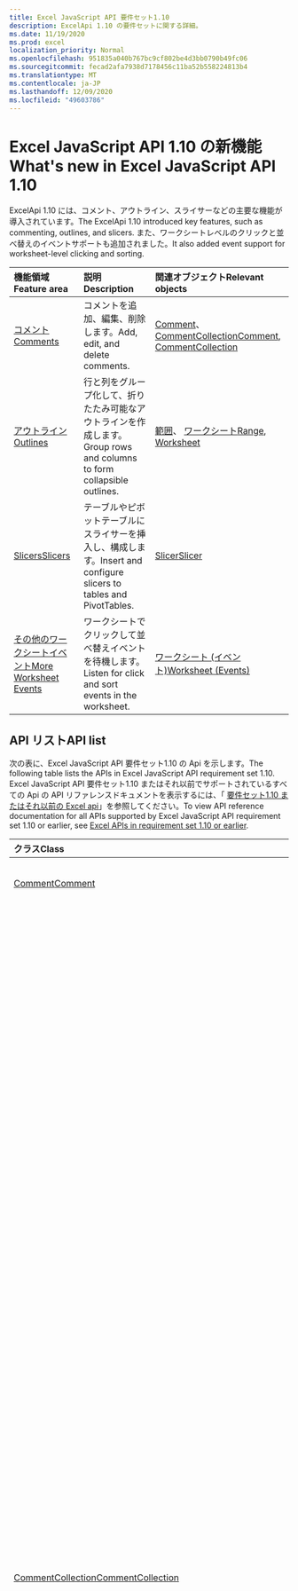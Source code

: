 ```yaml
---
title: Excel JavaScript API 要件セット1.10
description: ExcelApi 1.10 の要件セットに関する詳細。
ms.date: 11/19/2020
ms.prod: excel
localization_priority: Normal
ms.openlocfilehash: 951835a040b767bc9cf802be4d3bb0790b49fc06
ms.sourcegitcommit: fecad2afa7938d7178456c11ba52b558224813b4
ms.translationtype: MT
ms.contentlocale: ja-JP
ms.lasthandoff: 12/09/2020
ms.locfileid: "49603786"
---
```

# <a name="whats-new-in-excel-javascript-api-110"></a><span data-ttu-id="158a6-103">Excel JavaScript API 1.10 の新機能</span><span class="sxs-lookup"><span data-stu-id="158a6-103">What's new in Excel JavaScript API 1.10</span></span>

<span data-ttu-id="158a6-104">ExcelApi 1.10 には、コメント、アウトライン、スライサーなどの主要な機能が導入されています。</span><span class="sxs-lookup"><span data-stu-id="158a6-104">The ExcelApi 1.10 introduced key features, such as commenting, outlines, and slicers.</span></span> <span data-ttu-id="158a6-105">また、ワークシートレベルのクリックと並べ替えのイベントサポートも追加されました。</span><span class="sxs-lookup"><span data-stu-id="158a6-105">It also added event support for worksheet-level clicking and sorting.</span></span>

| <span data-ttu-id="158a6-106">機能領域</span><span class="sxs-lookup"><span data-stu-id="158a6-106">Feature area</span></span> | <span data-ttu-id="158a6-107">説明</span><span class="sxs-lookup"><span data-stu-id="158a6-107">Description</span></span> | <span data-ttu-id="158a6-108">関連オブジェクト</span><span class="sxs-lookup"><span data-stu-id="158a6-108">Relevant objects</span></span> |
|:--- |:--- |:--- |
| [<span data-ttu-id="158a6-109">コメント</span><span class="sxs-lookup"><span data-stu-id="158a6-109">Comments</span></span>](../../excel/excel-add-ins-comments.md) | <span data-ttu-id="158a6-110">コメントを追加、編集、削除します。</span><span class="sxs-lookup"><span data-stu-id="158a6-110">Add, edit, and delete comments.</span></span> | <span data-ttu-id="158a6-111">[Comment](/javascript/api/excel/excel.comment)、[CommentCollection](/javascript/api/excel/excel.commentcollection)</span><span class="sxs-lookup"><span data-stu-id="158a6-111">[Comment](/javascript/api/excel/excel.comment), [CommentCollection](/javascript/api/excel/excel.commentcollection)</span></span> |
| [<span data-ttu-id="158a6-112">アウトライン</span><span class="sxs-lookup"><span data-stu-id="158a6-112">Outlines</span></span>](../../excel/excel-add-ins-ranges-advanced.md#group-data-for-an-outline) | <span data-ttu-id="158a6-113">行と列をグループ化して、折りたたみ可能なアウトラインを作成します。</span><span class="sxs-lookup"><span data-stu-id="158a6-113">Group rows and columns to form collapsible outlines.</span></span> | <span data-ttu-id="158a6-114">[範囲](/javascript/api/excel/excel.range)、 [ワークシート](/javascript/api/excel/excel.worksheet)</span><span class="sxs-lookup"><span data-stu-id="158a6-114">[Range](/javascript/api/excel/excel.range), [Worksheet](/javascript/api/excel/excel.worksheet)</span></span> |
| [<span data-ttu-id="158a6-115">Slicers</span><span class="sxs-lookup"><span data-stu-id="158a6-115">Slicers</span></span>](../../excel/excel-add-ins-pivottables.md#filter-with-slicers) | <span data-ttu-id="158a6-116">テーブルやピボットテーブルにスライサーを挿入し、構成します。</span><span class="sxs-lookup"><span data-stu-id="158a6-116">Insert and configure slicers to tables and PivotTables.</span></span> | [<span data-ttu-id="158a6-117">Slicer</span><span class="sxs-lookup"><span data-stu-id="158a6-117">Slicer</span></span>](/javascript/api/excel/excel.slicer) |
| [<span data-ttu-id="158a6-118">その他のワークシートイベント</span><span class="sxs-lookup"><span data-stu-id="158a6-118">More Worksheet Events</span></span>](../../excel/excel-add-ins-events.md) | <span data-ttu-id="158a6-119">ワークシートでクリックして並べ替えイベントを待機します。</span><span class="sxs-lookup"><span data-stu-id="158a6-119">Listen for click and sort events in the worksheet.</span></span> | [<span data-ttu-id="158a6-120">ワークシート (イベント)</span><span class="sxs-lookup"><span data-stu-id="158a6-120">Worksheet (Events)</span></span>](/javascript/api/excel/excel.worksheet#events) |

## <a name="api-list"></a><span data-ttu-id="158a6-121">API リスト</span><span class="sxs-lookup"><span data-stu-id="158a6-121">API list</span></span>

<span data-ttu-id="158a6-122">次の表に、Excel JavaScript API 要件セット1.10 の Api を示します。</span><span class="sxs-lookup"><span data-stu-id="158a6-122">The following table lists the APIs in Excel JavaScript API requirement set 1.10.</span></span> <span data-ttu-id="158a6-123">Excel JavaScript API 要件セット1.10 またはそれ以前でサポートされているすべての Api の API リファレンスドキュメントを表示するには、「 [要件セット1.10 またはそれ以前の Excel api](/javascript/api/excel?view=excel-js-1.10&preserve-view=true)」を参照してください。</span><span class="sxs-lookup"><span data-stu-id="158a6-123">To view API reference documentation for all APIs supported by Excel JavaScript API requirement set 1.10 or earlier, see [Excel APIs in requirement set 1.10 or earlier](/javascript/api/excel?view=excel-js-1.10&preserve-view=true).</span></span>

| <span data-ttu-id="158a6-124">クラス</span><span class="sxs-lookup"><span data-stu-id="158a6-124">Class</span></span> | <span data-ttu-id="158a6-125">フィールド</span><span class="sxs-lookup"><span data-stu-id="158a6-125">Fields</span></span> | <span data-ttu-id="158a6-126">説明</span><span class="sxs-lookup"><span data-stu-id="158a6-126">Description</span></span> |
|:---|:---|:---|
|[<span data-ttu-id="158a6-127">Comment</span><span class="sxs-lookup"><span data-stu-id="158a6-127">Comment</span></span>](/javascript/api/excel/excel.comment)|[<span data-ttu-id="158a6-128">content</span><span class="sxs-lookup"><span data-stu-id="158a6-128">content</span></span>](/javascript/api/excel/excel.comment#content)|<span data-ttu-id="158a6-129">コメントの内容を示します。</span><span class="sxs-lookup"><span data-stu-id="158a6-129">The comment's content.</span></span>|
||[<span data-ttu-id="158a6-130">delete()</span><span class="sxs-lookup"><span data-stu-id="158a6-130">delete()</span></span>](/javascript/api/excel/excel.comment#delete--)|<span data-ttu-id="158a6-131">コメントと、接続されているすべての返信を削除します。</span><span class="sxs-lookup"><span data-stu-id="158a6-131">Deletes the comment and all the connected replies.</span></span>|
||[<span data-ttu-id="158a6-132">getLocation()</span><span class="sxs-lookup"><span data-stu-id="158a6-132">getLocation()</span></span>](/javascript/api/excel/excel.comment#getlocation--)|<span data-ttu-id="158a6-133">このコメントが配置されているセルを取得します。</span><span class="sxs-lookup"><span data-stu-id="158a6-133">Gets the cell where this comment is located.</span></span>|
||[<span data-ttu-id="158a6-134">authorEmail</span><span class="sxs-lookup"><span data-stu-id="158a6-134">authorEmail</span></span>](/javascript/api/excel/excel.comment#authoremail)|<span data-ttu-id="158a6-135">コメント作成者のメール アドレスを取得します。</span><span class="sxs-lookup"><span data-stu-id="158a6-135">Gets the email of the comment's author.</span></span>|
||[<span data-ttu-id="158a6-136">authorName</span><span class="sxs-lookup"><span data-stu-id="158a6-136">authorName</span></span>](/javascript/api/excel/excel.comment#authorname)|<span data-ttu-id="158a6-137">コメント作成者の名前を取得します。</span><span class="sxs-lookup"><span data-stu-id="158a6-137">Gets the name of the comment's author.</span></span>|
||[<span data-ttu-id="158a6-138">creationDate</span><span class="sxs-lookup"><span data-stu-id="158a6-138">creationDate</span></span>](/javascript/api/excel/excel.comment#creationdate)|<span data-ttu-id="158a6-139">コメントの作成日時を取得します。</span><span class="sxs-lookup"><span data-stu-id="158a6-139">Gets the creation time of the comment.</span></span>|
||[<span data-ttu-id="158a6-140">id</span><span class="sxs-lookup"><span data-stu-id="158a6-140">id</span></span>](/javascript/api/excel/excel.comment#id)|<span data-ttu-id="158a6-141">コメント識別子を指定します。</span><span class="sxs-lookup"><span data-stu-id="158a6-141">Specifies the comment identifier.</span></span>|
||[<span data-ttu-id="158a6-142">replies</span><span class="sxs-lookup"><span data-stu-id="158a6-142">replies</span></span>](/javascript/api/excel/excel.comment#replies)|<span data-ttu-id="158a6-143">コメントに関連付けられている返信オブジェクトのコレクションを表します。</span><span class="sxs-lookup"><span data-stu-id="158a6-143">Represents a collection of reply objects associated with the comment.</span></span>|
|[<span data-ttu-id="158a6-144">CommentCollection</span><span class="sxs-lookup"><span data-stu-id="158a6-144">CommentCollection</span></span>](/javascript/api/excel/excel.commentcollection)|[<span data-ttu-id="158a6-145">add (cellAddress: Range \| string, content: string, contenttype?: Excel)</span><span class="sxs-lookup"><span data-stu-id="158a6-145">add(cellAddress: Range \| string, content: string, contentType?: Excel.ContentType)</span></span>](/javascript/api/excel/excel.commentcollection#add-celladdress--content--contenttype-)|<span data-ttu-id="158a6-146">指定したセルで、指定した内容の新しいコメントを作成します。</span><span class="sxs-lookup"><span data-stu-id="158a6-146">Creates a new comment with the given content on the given cell.</span></span>|
||[<span data-ttu-id="158a6-147">getCount()</span><span class="sxs-lookup"><span data-stu-id="158a6-147">getCount()</span></span>](/javascript/api/excel/excel.commentcollection#getcount--)|<span data-ttu-id="158a6-148">コレクションに含まれるコメントの数を取得します。</span><span class="sxs-lookup"><span data-stu-id="158a6-148">Gets the number of comments in the collection.</span></span>|
||[<span data-ttu-id="158a6-149">getItem(commentId: string)</span><span class="sxs-lookup"><span data-stu-id="158a6-149">getItem(commentId: string)</span></span>](/javascript/api/excel/excel.commentcollection#getitem-commentid-)|<span data-ttu-id="158a6-150">ID に基づいてコレクションからコメントを取得します。</span><span class="sxs-lookup"><span data-stu-id="158a6-150">Gets a comment from the collection based on its ID.</span></span>|
||[<span data-ttu-id="158a6-151">getItemAt(index: number)</span><span class="sxs-lookup"><span data-stu-id="158a6-151">getItemAt(index: number)</span></span>](/javascript/api/excel/excel.commentcollection#getitemat-index-)|<span data-ttu-id="158a6-152">位置に基づいてコレクションからコメントを取得します。</span><span class="sxs-lookup"><span data-stu-id="158a6-152">Gets a comment from the collection based on its position.</span></span>|
||[<span data-ttu-id="158a6-153">getItemByCell(cellAddress: Range \| string)</span><span class="sxs-lookup"><span data-stu-id="158a6-153">getItemByCell(cellAddress: Range \| string)</span></span>](/javascript/api/excel/excel.commentcollection#getitembycell-celladdress-)|<span data-ttu-id="158a6-154">指定したセルからコメントを取得します。</span><span class="sxs-lookup"><span data-stu-id="158a6-154">Gets the comment from the specified cell.</span></span>|
||[<span data-ttu-id="158a6-155">getItemByReplyId(replyId: string)</span><span class="sxs-lookup"><span data-stu-id="158a6-155">getItemByReplyId(replyId: string)</span></span>](/javascript/api/excel/excel.commentcollection#getitembyreplyid-replyid-)|<span data-ttu-id="158a6-156">指定した返信が接続されているコメントを取得します。</span><span class="sxs-lookup"><span data-stu-id="158a6-156">Gets the comment to which the given reply is connected.</span></span>|
||[<span data-ttu-id="158a6-157">items</span><span class="sxs-lookup"><span data-stu-id="158a6-157">items</span></span>](/javascript/api/excel/excel.commentcollection#items)|<span data-ttu-id="158a6-158">このコレクション内に読み込まれた子アイテムを取得します。</span><span class="sxs-lookup"><span data-stu-id="158a6-158">Gets the loaded child items in this collection.</span></span>|
|[<span data-ttu-id="158a6-159">CommentReply</span><span class="sxs-lookup"><span data-stu-id="158a6-159">CommentReply</span></span>](/javascript/api/excel/excel.commentreply)|[<span data-ttu-id="158a6-160">content</span><span class="sxs-lookup"><span data-stu-id="158a6-160">content</span></span>](/javascript/api/excel/excel.commentreply#content)|<span data-ttu-id="158a6-161">コメントの返信のコンテンツ。</span><span class="sxs-lookup"><span data-stu-id="158a6-161">The comment reply's content.</span></span>|
||[<span data-ttu-id="158a6-162">delete()</span><span class="sxs-lookup"><span data-stu-id="158a6-162">delete()</span></span>](/javascript/api/excel/excel.commentreply#delete--)|<span data-ttu-id="158a6-163">コメント返信を削除します。</span><span class="sxs-lookup"><span data-stu-id="158a6-163">Deletes the comment reply.</span></span>|
||[<span data-ttu-id="158a6-164">getLocation()</span><span class="sxs-lookup"><span data-stu-id="158a6-164">getLocation()</span></span>](/javascript/api/excel/excel.commentreply#getlocation--)|<span data-ttu-id="158a6-165">このコメントの返信があるセルを取得します。</span><span class="sxs-lookup"><span data-stu-id="158a6-165">Gets the cell where this comment reply is located.</span></span>|
||[<span data-ttu-id="158a6-166">getParentComment()</span><span class="sxs-lookup"><span data-stu-id="158a6-166">getParentComment()</span></span>](/javascript/api/excel/excel.commentreply#getparentcomment--)|<span data-ttu-id="158a6-167">この返信の親コメントを取得します。</span><span class="sxs-lookup"><span data-stu-id="158a6-167">Gets the parent comment of this reply.</span></span>|
||[<span data-ttu-id="158a6-168">authorEmail</span><span class="sxs-lookup"><span data-stu-id="158a6-168">authorEmail</span></span>](/javascript/api/excel/excel.commentreply#authoremail)|<span data-ttu-id="158a6-169">コメント返信作成者のメール アドレスを取得します。</span><span class="sxs-lookup"><span data-stu-id="158a6-169">Gets the email of the comment reply's author.</span></span>|
||[<span data-ttu-id="158a6-170">authorName</span><span class="sxs-lookup"><span data-stu-id="158a6-170">authorName</span></span>](/javascript/api/excel/excel.commentreply#authorname)|<span data-ttu-id="158a6-171">コメント返信作成者の名前を取得します。</span><span class="sxs-lookup"><span data-stu-id="158a6-171">Gets the name of the comment reply's author.</span></span>|
||[<span data-ttu-id="158a6-172">creationDate</span><span class="sxs-lookup"><span data-stu-id="158a6-172">creationDate</span></span>](/javascript/api/excel/excel.commentreply#creationdate)|<span data-ttu-id="158a6-173">コメント返信の作成日時を取得します。</span><span class="sxs-lookup"><span data-stu-id="158a6-173">Gets the creation time of the comment reply.</span></span>|
||[<span data-ttu-id="158a6-174">id</span><span class="sxs-lookup"><span data-stu-id="158a6-174">id</span></span>](/javascript/api/excel/excel.commentreply#id)|<span data-ttu-id="158a6-175">コメントの返信識別子を指定します。</span><span class="sxs-lookup"><span data-stu-id="158a6-175">Specifies the comment reply identifier.</span></span>|
|[<span data-ttu-id="158a6-176">CommentReplyCollection</span><span class="sxs-lookup"><span data-stu-id="158a6-176">CommentReplyCollection</span></span>](/javascript/api/excel/excel.commentreplycollection)|[<span data-ttu-id="158a6-177">add(content: string, contentType?: Excel.ContentType)</span><span class="sxs-lookup"><span data-stu-id="158a6-177">add(content: string, contentType?: Excel.ContentType)</span></span>](/javascript/api/excel/excel.commentreplycollection#add-content--contenttype-)|<span data-ttu-id="158a6-178">コメントのコメント返信を作成します。</span><span class="sxs-lookup"><span data-stu-id="158a6-178">Creates a comment reply for comment.</span></span>|
||[<span data-ttu-id="158a6-179">getCount()</span><span class="sxs-lookup"><span data-stu-id="158a6-179">getCount()</span></span>](/javascript/api/excel/excel.commentreplycollection#getcount--)|<span data-ttu-id="158a6-180">コレクションのコメント返信数を取得します。</span><span class="sxs-lookup"><span data-stu-id="158a6-180">Gets the number of comment replies in the collection.</span></span>|
||[<span data-ttu-id="158a6-181">getItem(commentReplyId: string)</span><span class="sxs-lookup"><span data-stu-id="158a6-181">getItem(commentReplyId: string)</span></span>](/javascript/api/excel/excel.commentreplycollection#getitem-commentreplyid-)|<span data-ttu-id="158a6-182">その ID で識別されるコメント返信を返します。</span><span class="sxs-lookup"><span data-stu-id="158a6-182">Returns a comment reply identified by its ID.</span></span>|
||[<span data-ttu-id="158a6-183">getItemAt(index: number)</span><span class="sxs-lookup"><span data-stu-id="158a6-183">getItemAt(index: number)</span></span>](/javascript/api/excel/excel.commentreplycollection#getitemat-index-)|<span data-ttu-id="158a6-184">コレクション内の位置に基づいてコメント返信を取得します。</span><span class="sxs-lookup"><span data-stu-id="158a6-184">Gets a comment reply based on its position in the collection.</span></span>|
||[<span data-ttu-id="158a6-185">items</span><span class="sxs-lookup"><span data-stu-id="158a6-185">items</span></span>](/javascript/api/excel/excel.commentreplycollection#items)|<span data-ttu-id="158a6-186">このコレクション内に読み込まれた子アイテムを取得します。</span><span class="sxs-lookup"><span data-stu-id="158a6-186">Gets the loaded child items in this collection.</span></span>|
|[<span data-ttu-id="158a6-187">PivotLayout</span><span class="sxs-lookup"><span data-stu-id="158a6-187">PivotLayout</span></span>](/javascript/api/excel/excel.pivotlayout)|[<span data-ttu-id="158a6-188">enableFieldList</span><span class="sxs-lookup"><span data-stu-id="158a6-188">enableFieldList</span></span>](/javascript/api/excel/excel.pivotlayout#enablefieldlist)|<span data-ttu-id="158a6-189">フィールドリストを UI に表示できるかどうかを指定します。</span><span class="sxs-lookup"><span data-stu-id="158a6-189">Specifies if the field list can be shown in the UI.</span></span>|
|[<span data-ttu-id="158a6-190">PivotTableStyle</span><span class="sxs-lookup"><span data-stu-id="158a6-190">PivotTableStyle</span></span>](/javascript/api/excel/excel.pivottablestyle)|[<span data-ttu-id="158a6-191">delete()</span><span class="sxs-lookup"><span data-stu-id="158a6-191">delete()</span></span>](/javascript/api/excel/excel.pivottablestyle#delete--)|<span data-ttu-id="158a6-192">PivotTableStyle を削除します。</span><span class="sxs-lookup"><span data-stu-id="158a6-192">Deletes the PivotTableStyle.</span></span>|
||[<span data-ttu-id="158a6-193">duplicate()</span><span class="sxs-lookup"><span data-stu-id="158a6-193">duplicate()</span></span>](/javascript/api/excel/excel.pivottablestyle#duplicate--)|<span data-ttu-id="158a6-194">すべてのスタイル要素のコピーでこの PivotTableStyle の複製を作成します。</span><span class="sxs-lookup"><span data-stu-id="158a6-194">Creates a duplicate of this PivotTableStyle with copies of all the style elements.</span></span>|
||[<span data-ttu-id="158a6-195">name</span><span class="sxs-lookup"><span data-stu-id="158a6-195">name</span></span>](/javascript/api/excel/excel.pivottablestyle#name)|<span data-ttu-id="158a6-196">PivotTableStyle の名前を取得します。</span><span class="sxs-lookup"><span data-stu-id="158a6-196">Gets the name of the PivotTableStyle.</span></span>|
||[<span data-ttu-id="158a6-197">readOnly</span><span class="sxs-lookup"><span data-stu-id="158a6-197">readOnly</span></span>](/javascript/api/excel/excel.pivottablestyle#readonly)|<span data-ttu-id="158a6-198">この PivotTableStyle オブジェクトが読み取り専用であるかどうかを指定します。</span><span class="sxs-lookup"><span data-stu-id="158a6-198">Specifies if this PivotTableStyle object is read-only.</span></span>|
|[<span data-ttu-id="158a6-199">PivotTableStyleCollection</span><span class="sxs-lookup"><span data-stu-id="158a6-199">PivotTableStyleCollection</span></span>](/javascript/api/excel/excel.pivottablestylecollection)|[<span data-ttu-id="158a6-200">add(name: string, makeUniqueName?: boolean)</span><span class="sxs-lookup"><span data-stu-id="158a6-200">add(name: string, makeUniqueName?: boolean)</span></span>](/javascript/api/excel/excel.pivottablestylecollection#add-name--makeuniquename-)|<span data-ttu-id="158a6-201">指定された名前で空の PivotTableStyle を作成します。</span><span class="sxs-lookup"><span data-stu-id="158a6-201">Creates a blank PivotTableStyle with the specified name.</span></span>|
||[<span data-ttu-id="158a6-202">getCount()</span><span class="sxs-lookup"><span data-stu-id="158a6-202">getCount()</span></span>](/javascript/api/excel/excel.pivottablestylecollection#getcount--)|<span data-ttu-id="158a6-203">コレクションに含まれる PivotTableStyle の数を取得します。</span><span class="sxs-lookup"><span data-stu-id="158a6-203">Gets the number of PivotTable styles in the collection.</span></span>|
||[<span data-ttu-id="158a6-204">getDefault()</span><span class="sxs-lookup"><span data-stu-id="158a6-204">getDefault()</span></span>](/javascript/api/excel/excel.pivottablestylecollection#getdefault--)|<span data-ttu-id="158a6-205">親オブジェクトのスコープに対する既定の PivotTableStyle を取得します。</span><span class="sxs-lookup"><span data-stu-id="158a6-205">Gets the default PivotTableStyle for the parent object's scope.</span></span>|
||[<span data-ttu-id="158a6-206">getItem(name: string)</span><span class="sxs-lookup"><span data-stu-id="158a6-206">getItem(name: string)</span></span>](/javascript/api/excel/excel.pivottablestylecollection#getitem-name-)|<span data-ttu-id="158a6-207">名前に基づいて PivotTableStyle を取得します。</span><span class="sxs-lookup"><span data-stu-id="158a6-207">Gets a PivotTableStyle by name.</span></span>|
||[<span data-ttu-id="158a6-208">getItemOrNullObject(name: string)</span><span class="sxs-lookup"><span data-stu-id="158a6-208">getItemOrNullObject(name: string)</span></span>](/javascript/api/excel/excel.pivottablestylecollection#getitemornullobject-name-)|<span data-ttu-id="158a6-209">名前に基づいて PivotTableStyle を取得します。</span><span class="sxs-lookup"><span data-stu-id="158a6-209">Gets a PivotTableStyle by name.</span></span>|
||[<span data-ttu-id="158a6-210">items</span><span class="sxs-lookup"><span data-stu-id="158a6-210">items</span></span>](/javascript/api/excel/excel.pivottablestylecollection#items)|<span data-ttu-id="158a6-211">このコレクション内に読み込まれた子アイテムを取得します。</span><span class="sxs-lookup"><span data-stu-id="158a6-211">Gets the loaded child items in this collection.</span></span>|
||[<span data-ttu-id="158a6-212">setDefault(newDefaultStyle: PivotTableStyle \| string)</span><span class="sxs-lookup"><span data-stu-id="158a6-212">setDefault(newDefaultStyle: PivotTableStyle \| string)</span></span>](/javascript/api/excel/excel.pivottablestylecollection#setdefault-newdefaultstyle-)|<span data-ttu-id="158a6-213">親オブジェクトのスコープで使用する既定の PivotTableStyle を設定します。</span><span class="sxs-lookup"><span data-stu-id="158a6-213">Sets the default PivotTableStyle for use in the parent object's scope.</span></span>|
|[<span data-ttu-id="158a6-214">Range</span><span class="sxs-lookup"><span data-stu-id="158a6-214">Range</span></span>](/javascript/api/excel/excel.range)|[<span data-ttu-id="158a6-215">group (groupOption: Excel. groupoption</span><span class="sxs-lookup"><span data-stu-id="158a6-215">group(groupOption: Excel.GroupOption)</span></span>](/javascript/api/excel/excel.range#group-groupoption-)|<span data-ttu-id="158a6-216">アウトラインの列と行をグループ化します。</span><span class="sxs-lookup"><span data-stu-id="158a6-216">Groups columns and rows for an outline.</span></span>|
||[<span data-ttu-id="158a6-217">hideGroupDetails (groupopoff: Excel. groupopoff)</span><span class="sxs-lookup"><span data-stu-id="158a6-217">hideGroupDetails(groupOption: Excel.GroupOption)</span></span>](/javascript/api/excel/excel.range#hidegroupdetails-groupoption-)|<span data-ttu-id="158a6-218">行または列グループの詳細を非表示にします。</span><span class="sxs-lookup"><span data-stu-id="158a6-218">Hide details of the row or column group.</span></span>|
||[<span data-ttu-id="158a6-219">height</span><span class="sxs-lookup"><span data-stu-id="158a6-219">height</span></span>](/javascript/api/excel/excel.range#height)|<span data-ttu-id="158a6-220">100% ズームの場合の、範囲の上端から範囲の下端までの距離を、ポイント単位で返します。 </span><span class="sxs-lookup"><span data-stu-id="158a6-220">Returns the distance in points, for 100% zoom, from top edge of the range to bottom edge of the range.</span></span>|
||[<span data-ttu-id="158a6-221">left</span><span class="sxs-lookup"><span data-stu-id="158a6-221">left</span></span>](/javascript/api/excel/excel.range#left)|<span data-ttu-id="158a6-222">100% ズームの場合の、ワークシートの左端から範囲の左端までの距離を、ポイント単位で返します。 </span><span class="sxs-lookup"><span data-stu-id="158a6-222">Returns the distance in points, for 100% zoom, from left edge of the worksheet to left edge of the range.</span></span>|
||[<span data-ttu-id="158a6-223">top</span><span class="sxs-lookup"><span data-stu-id="158a6-223">top</span></span>](/javascript/api/excel/excel.range#top)|<span data-ttu-id="158a6-224">100% ズームの場合の、ワークシートの上端から範囲の上端までの距離を、ポイント単位で返します。 </span><span class="sxs-lookup"><span data-stu-id="158a6-224">Returns the distance in points, for 100% zoom, from top edge of the worksheet to top edge of the range.</span></span>|
||[<span data-ttu-id="158a6-225">width</span><span class="sxs-lookup"><span data-stu-id="158a6-225">width</span></span>](/javascript/api/excel/excel.range#width)|<span data-ttu-id="158a6-226">100% ズームの場合の、範囲の左端から範囲の右端までの距離を、ポイント単位で返します。 </span><span class="sxs-lookup"><span data-stu-id="158a6-226">Returns the distance in points, for 100% zoom, from left edge of the range to right edge of the range.</span></span>|
||[<span data-ttu-id="158a6-227">showGroupDetails (groupopoff: Excel. groupopoff)</span><span class="sxs-lookup"><span data-stu-id="158a6-227">showGroupDetails(groupOption: Excel.GroupOption)</span></span>](/javascript/api/excel/excel.range#showgroupdetails-groupoption-)|<span data-ttu-id="158a6-228">行または列グループの詳細を表示します。</span><span class="sxs-lookup"><span data-stu-id="158a6-228">Show details of the row or column group.</span></span>|
||[<span data-ttu-id="158a6-229">グループ解除 (groupOption: Excel. groupoption</span><span class="sxs-lookup"><span data-stu-id="158a6-229">ungroup(groupOption: Excel.GroupOption)</span></span>](/javascript/api/excel/excel.range#ungroup-groupoption-)|<span data-ttu-id="158a6-230">アウトラインの列と行のグループ化を解除します。</span><span class="sxs-lookup"><span data-stu-id="158a6-230">Ungroups columns and rows for an outline.</span></span>|
|[<span data-ttu-id="158a6-231">Shape</span><span class="sxs-lookup"><span data-stu-id="158a6-231">Shape</span></span>](/javascript/api/excel/excel.shape)|[<span data-ttu-id="158a6-232">copyTo(destinationSheet?: Worksheet \| string)</span><span class="sxs-lookup"><span data-stu-id="158a6-232">copyTo(destinationSheet?: Worksheet \| string)</span></span>](/javascript/api/excel/excel.shape#copyto-destinationsheet-)|<span data-ttu-id="158a6-233">Shape オブジェクトをコピーして貼り付けます。</span><span class="sxs-lookup"><span data-stu-id="158a6-233">Copies and pastes a Shape object.</span></span>|
||[<span data-ttu-id="158a6-234">placement</span><span class="sxs-lookup"><span data-stu-id="158a6-234">placement</span></span>](/javascript/api/excel/excel.shape#placement)|<span data-ttu-id="158a6-235">オブジェクトがその下のセルに接続されている方法を表します。</span><span class="sxs-lookup"><span data-stu-id="158a6-235">Represents how the object is attached to the cells below it.</span></span>|
|[<span data-ttu-id="158a6-236">Slicer</span><span class="sxs-lookup"><span data-stu-id="158a6-236">Slicer</span></span>](/javascript/api/excel/excel.slicer)|[<span data-ttu-id="158a6-237">caption</span><span class="sxs-lookup"><span data-stu-id="158a6-237">caption</span></span>](/javascript/api/excel/excel.slicer#caption)|<span data-ttu-id="158a6-238">スライサーのキャプションを表します。</span><span class="sxs-lookup"><span data-stu-id="158a6-238">Represents the caption of slicer.</span></span>|
||[<span data-ttu-id="158a6-239">clearFilters()</span><span class="sxs-lookup"><span data-stu-id="158a6-239">clearFilters()</span></span>](/javascript/api/excel/excel.slicer#clearfilters--)|<span data-ttu-id="158a6-240">現在スライサーに適用されているすべてのフィルターを消去します。</span><span class="sxs-lookup"><span data-stu-id="158a6-240">Clears all the filters currently applied on the slicer.</span></span>|
||[<span data-ttu-id="158a6-241">delete()</span><span class="sxs-lookup"><span data-stu-id="158a6-241">delete()</span></span>](/javascript/api/excel/excel.slicer#delete--)|<span data-ttu-id="158a6-242">スライサーを削除します。</span><span class="sxs-lookup"><span data-stu-id="158a6-242">Deletes the slicer.</span></span>|
||[<span data-ttu-id="158a6-243">getSelectedItems()</span><span class="sxs-lookup"><span data-stu-id="158a6-243">getSelectedItems()</span></span>](/javascript/api/excel/excel.slicer#getselecteditems--)|<span data-ttu-id="158a6-244">選択されたアイテムのキーの配列を返します。</span><span class="sxs-lookup"><span data-stu-id="158a6-244">Returns an array of selected items' keys.</span></span>|
||[<span data-ttu-id="158a6-245">height</span><span class="sxs-lookup"><span data-stu-id="158a6-245">height</span></span>](/javascript/api/excel/excel.slicer#height)|<span data-ttu-id="158a6-246">スライサーの高さ (ポイント数) を表します。</span><span class="sxs-lookup"><span data-stu-id="158a6-246">Represents the height, in points, of the slicer.</span></span>|
||[<span data-ttu-id="158a6-247">left</span><span class="sxs-lookup"><span data-stu-id="158a6-247">left</span></span>](/javascript/api/excel/excel.slicer#left)|<span data-ttu-id="158a6-248">スライサーの左側からワークシートの左までの距離を表します (ポイント数)。</span><span class="sxs-lookup"><span data-stu-id="158a6-248">Represents the distance, in points, from the left side of the slicer to the left of the worksheet.</span></span>|
||[<span data-ttu-id="158a6-249">name</span><span class="sxs-lookup"><span data-stu-id="158a6-249">name</span></span>](/javascript/api/excel/excel.slicer#name)|<span data-ttu-id="158a6-250">スライサーの名前を表します。</span><span class="sxs-lookup"><span data-stu-id="158a6-250">Represents the name of slicer.</span></span>|
||[<span data-ttu-id="158a6-251">id</span><span class="sxs-lookup"><span data-stu-id="158a6-251">id</span></span>](/javascript/api/excel/excel.slicer#id)|<span data-ttu-id="158a6-252">スライサーの一意の ID を表します。</span><span class="sxs-lookup"><span data-stu-id="158a6-252">Represents the unique id of slicer.</span></span>|
||[<span data-ttu-id="158a6-253">isFilterCleared</span><span class="sxs-lookup"><span data-stu-id="158a6-253">isFilterCleared</span></span>](/javascript/api/excel/excel.slicer#isfiltercleared)|<span data-ttu-id="158a6-254">スライサーに現在適用されているフィルターがすべて消去されている場合、true となります。</span><span class="sxs-lookup"><span data-stu-id="158a6-254">True if all filters currently applied on the slicer are cleared.</span></span>|
||[<span data-ttu-id="158a6-255">slicerItems</span><span class="sxs-lookup"><span data-stu-id="158a6-255">slicerItems</span></span>](/javascript/api/excel/excel.slicer#sliceritems)|<span data-ttu-id="158a6-256">スライサーに含まれる SlicerItems のコレクションを表します。</span><span class="sxs-lookup"><span data-stu-id="158a6-256">Represents the collection of SlicerItems that are part of the slicer.</span></span>|
||[<span data-ttu-id="158a6-257">worksheet</span><span class="sxs-lookup"><span data-stu-id="158a6-257">worksheet</span></span>](/javascript/api/excel/excel.slicer#worksheet)|<span data-ttu-id="158a6-258">スライサーを含んでいるワークシートを表します。</span><span class="sxs-lookup"><span data-stu-id="158a6-258">Represents the worksheet containing the slicer.</span></span>|
||<span data-ttu-id="158a6-259">[selectItems(items?: string[])](/javascript/api/excel/excel.slicer#selectitems-items-)</span><span class="sxs-lookup"><span data-stu-id="158a6-259">[selectItems(items?: string[])](/javascript/api/excel/excel.slicer#selectitems-items-)</span></span>|<span data-ttu-id="158a6-260">キーに基づいてスライサーアイテムを選択します。</span><span class="sxs-lookup"><span data-stu-id="158a6-260">Selects slicer items based on their keys.</span></span>|
||[<span data-ttu-id="158a6-261">sortBy</span><span class="sxs-lookup"><span data-stu-id="158a6-261">sortBy</span></span>](/javascript/api/excel/excel.slicer#sortby)|<span data-ttu-id="158a6-262">スライサーに含まれるアイテムの並べ替え順序を表します。</span><span class="sxs-lookup"><span data-stu-id="158a6-262">Represents the sort order of the items in the slicer.</span></span>|
||[<span data-ttu-id="158a6-263">style</span><span class="sxs-lookup"><span data-stu-id="158a6-263">style</span></span>](/javascript/api/excel/excel.slicer#style)|<span data-ttu-id="158a6-264">スライサー スタイルを表す定数値。</span><span class="sxs-lookup"><span data-stu-id="158a6-264">Constant value that represents the Slicer style.</span></span>|
||[<span data-ttu-id="158a6-265">top</span><span class="sxs-lookup"><span data-stu-id="158a6-265">top</span></span>](/javascript/api/excel/excel.slicer#top)|<span data-ttu-id="158a6-266">スライサーの上端からワークシートの上端までの距離を表します (ポイント数)。</span><span class="sxs-lookup"><span data-stu-id="158a6-266">Represents the distance, in points, from the top edge of the slicer to the top of the worksheet.</span></span>|
||[<span data-ttu-id="158a6-267">width</span><span class="sxs-lookup"><span data-stu-id="158a6-267">width</span></span>](/javascript/api/excel/excel.slicer#width)|<span data-ttu-id="158a6-268">スライサーの幅 (ポイント数) を表します。</span><span class="sxs-lookup"><span data-stu-id="158a6-268">Represents the width, in points, of the slicer.</span></span>|
|[<span data-ttu-id="158a6-269">SlicerCollection</span><span class="sxs-lookup"><span data-stu-id="158a6-269">SlicerCollection</span></span>](/javascript/api/excel/excel.slicercollection)|[<span data-ttu-id="158a6-270">add(slicerSource: string \| PivotTable \| Table, sourceField: string \| PivotField \| number \| TableColumn, slicerDestination?: string \| Worksheet)</span><span class="sxs-lookup"><span data-stu-id="158a6-270">add(slicerSource: string \| PivotTable \| Table, sourceField: string \| PivotField \| number \| TableColumn, slicerDestination?: string \| Worksheet)</span></span>](/javascript/api/excel/excel.slicercollection#add-slicersource--sourcefield--slicerdestination-)|<span data-ttu-id="158a6-271">ブックに新しいスライサーを追加します。</span><span class="sxs-lookup"><span data-stu-id="158a6-271">Adds a new slicer to the workbook.</span></span>|
||[<span data-ttu-id="158a6-272">getCount()</span><span class="sxs-lookup"><span data-stu-id="158a6-272">getCount()</span></span>](/javascript/api/excel/excel.slicercollection#getcount--)|<span data-ttu-id="158a6-273">コレクションに含まれるスライサーの数を返します。</span><span class="sxs-lookup"><span data-stu-id="158a6-273">Returns the number of slicers in the collection.</span></span>|
||[<span data-ttu-id="158a6-274">getItem(key: string)</span><span class="sxs-lookup"><span data-stu-id="158a6-274">getItem(key: string)</span></span>](/javascript/api/excel/excel.slicercollection#getitem-key-)|<span data-ttu-id="158a6-275">名前または ID を使用してスライサー オブジェクトを取得します。</span><span class="sxs-lookup"><span data-stu-id="158a6-275">Gets a slicer object using its name or id.</span></span>|
||[<span data-ttu-id="158a6-276">getItemAt(index: number)</span><span class="sxs-lookup"><span data-stu-id="158a6-276">getItemAt(index: number)</span></span>](/javascript/api/excel/excel.slicercollection#getitemat-index-)|<span data-ttu-id="158a6-277">コレクション内の位置に基づいてスライサーを取得します。</span><span class="sxs-lookup"><span data-stu-id="158a6-277">Gets a slicer based on its position in the collection.</span></span>|
||[<span data-ttu-id="158a6-278">getItemOrNullObject(key: string)</span><span class="sxs-lookup"><span data-stu-id="158a6-278">getItemOrNullObject(key: string)</span></span>](/javascript/api/excel/excel.slicercollection#getitemornullobject-key-)|<span data-ttu-id="158a6-279">名前または id を使用してスライサーを取得します。</span><span class="sxs-lookup"><span data-stu-id="158a6-279">Gets a slicer using its name or id.</span></span>|
||[<span data-ttu-id="158a6-280">items</span><span class="sxs-lookup"><span data-stu-id="158a6-280">items</span></span>](/javascript/api/excel/excel.slicercollection#items)|<span data-ttu-id="158a6-281">このコレクション内に読み込まれた子アイテムを取得します。</span><span class="sxs-lookup"><span data-stu-id="158a6-281">Gets the loaded child items in this collection.</span></span>|
|[<span data-ttu-id="158a6-282">SlicerItem</span><span class="sxs-lookup"><span data-stu-id="158a6-282">SlicerItem</span></span>](/javascript/api/excel/excel.sliceritem)|[<span data-ttu-id="158a6-283">isSelected</span><span class="sxs-lookup"><span data-stu-id="158a6-283">isSelected</span></span>](/javascript/api/excel/excel.sliceritem#isselected)|<span data-ttu-id="158a6-284">スライサー アイテムが選択されている場合、true となります。</span><span class="sxs-lookup"><span data-stu-id="158a6-284">True if the slicer item is selected.</span></span>|
||[<span data-ttu-id="158a6-285">hasData</span><span class="sxs-lookup"><span data-stu-id="158a6-285">hasData</span></span>](/javascript/api/excel/excel.sliceritem#hasdata)|<span data-ttu-id="158a6-286">スライサー アイテムにデータが含まれている場合、true となります。</span><span class="sxs-lookup"><span data-stu-id="158a6-286">True if the slicer item has data.</span></span>|
||[<span data-ttu-id="158a6-287">key</span><span class="sxs-lookup"><span data-stu-id="158a6-287">key</span></span>](/javascript/api/excel/excel.sliceritem#key)|<span data-ttu-id="158a6-288">スライサー アイテムを表す一意の値を表します。</span><span class="sxs-lookup"><span data-stu-id="158a6-288">Represents the unique value representing the slicer item.</span></span>|
||[<span data-ttu-id="158a6-289">name</span><span class="sxs-lookup"><span data-stu-id="158a6-289">name</span></span>](/javascript/api/excel/excel.sliceritem#name)|<span data-ttu-id="158a6-290">UI に表示されるタイトルを表します。</span><span class="sxs-lookup"><span data-stu-id="158a6-290">Represents the title displayed in the UI.</span></span>|
|[<span data-ttu-id="158a6-291">SlicerItemCollection</span><span class="sxs-lookup"><span data-stu-id="158a6-291">SlicerItemCollection</span></span>](/javascript/api/excel/excel.sliceritemcollection)|[<span data-ttu-id="158a6-292">getCount()</span><span class="sxs-lookup"><span data-stu-id="158a6-292">getCount()</span></span>](/javascript/api/excel/excel.sliceritemcollection#getcount--)|<span data-ttu-id="158a6-293">スライサーのスライサー アイテム数を返します。</span><span class="sxs-lookup"><span data-stu-id="158a6-293">Returns the number of slicer items in the slicer.</span></span>|
||[<span data-ttu-id="158a6-294">getItem(key: string)</span><span class="sxs-lookup"><span data-stu-id="158a6-294">getItem(key: string)</span></span>](/javascript/api/excel/excel.sliceritemcollection#getitem-key-)|<span data-ttu-id="158a6-295">そのキーまたは名前を利用してスライサー アイテム オブジェクトを取得します。</span><span class="sxs-lookup"><span data-stu-id="158a6-295">Gets a slicer item object using its key or name.</span></span>|
||[<span data-ttu-id="158a6-296">getItemAt(index: number)</span><span class="sxs-lookup"><span data-stu-id="158a6-296">getItemAt(index: number)</span></span>](/javascript/api/excel/excel.sliceritemcollection#getitemat-index-)|<span data-ttu-id="158a6-297">コレクション内の位置に基づいてスライサー アイテムを取得します。</span><span class="sxs-lookup"><span data-stu-id="158a6-297">Gets a slicer item based on its position in the collection.</span></span>|
||[<span data-ttu-id="158a6-298">getItemOrNullObject(key: string)</span><span class="sxs-lookup"><span data-stu-id="158a6-298">getItemOrNullObject(key: string)</span></span>](/javascript/api/excel/excel.sliceritemcollection#getitemornullobject-key-)|<span data-ttu-id="158a6-299">そのキーまたは名前を使用してスライサー アイテムを取得します。</span><span class="sxs-lookup"><span data-stu-id="158a6-299">Gets a slicer item using its key or name.</span></span>|
||[<span data-ttu-id="158a6-300">items</span><span class="sxs-lookup"><span data-stu-id="158a6-300">items</span></span>](/javascript/api/excel/excel.sliceritemcollection#items)|<span data-ttu-id="158a6-301">このコレクション内に読み込まれた子アイテムを取得します。</span><span class="sxs-lookup"><span data-stu-id="158a6-301">Gets the loaded child items in this collection.</span></span>|
|[<span data-ttu-id="158a6-302">SlicerStyle</span><span class="sxs-lookup"><span data-stu-id="158a6-302">SlicerStyle</span></span>](/javascript/api/excel/excel.slicerstyle)|[<span data-ttu-id="158a6-303">delete()</span><span class="sxs-lookup"><span data-stu-id="158a6-303">delete()</span></span>](/javascript/api/excel/excel.slicerstyle#delete--)|<span data-ttu-id="158a6-304">SlicerStyle を削除します。</span><span class="sxs-lookup"><span data-stu-id="158a6-304">Deletes the SlicerStyle.</span></span>|
||[<span data-ttu-id="158a6-305">duplicate()</span><span class="sxs-lookup"><span data-stu-id="158a6-305">duplicate()</span></span>](/javascript/api/excel/excel.slicerstyle#duplicate--)|<span data-ttu-id="158a6-306">すべてのスタイル要素のコピーでこの SlicerStyle の複製を作成します。</span><span class="sxs-lookup"><span data-stu-id="158a6-306">Creates a duplicate of this SlicerStyle with copies of all the style elements.</span></span>|
||[<span data-ttu-id="158a6-307">name</span><span class="sxs-lookup"><span data-stu-id="158a6-307">name</span></span>](/javascript/api/excel/excel.slicerstyle#name)|<span data-ttu-id="158a6-308">SlicerStyle の名前を取得します。</span><span class="sxs-lookup"><span data-stu-id="158a6-308">Gets the name of the SlicerStyle.</span></span>|
||[<span data-ttu-id="158a6-309">readOnly</span><span class="sxs-lookup"><span data-stu-id="158a6-309">readOnly</span></span>](/javascript/api/excel/excel.slicerstyle#readonly)|<span data-ttu-id="158a6-310">この SlicerStyle オブジェクトが読み取り専用であるかどうかを指定します。</span><span class="sxs-lookup"><span data-stu-id="158a6-310">Specifies if this SlicerStyle object is read-only.</span></span>|
|[<span data-ttu-id="158a6-311">SlicerStyleCollection</span><span class="sxs-lookup"><span data-stu-id="158a6-311">SlicerStyleCollection</span></span>](/javascript/api/excel/excel.slicerstylecollection)|[<span data-ttu-id="158a6-312">add(name: string, makeUniqueName?: boolean)</span><span class="sxs-lookup"><span data-stu-id="158a6-312">add(name: string, makeUniqueName?: boolean)</span></span>](/javascript/api/excel/excel.slicerstylecollection#add-name--makeuniquename-)|<span data-ttu-id="158a6-313">指定された名前で空の SlicerStyle を作成します。</span><span class="sxs-lookup"><span data-stu-id="158a6-313">Creates a blank SlicerStyle with the specified name.</span></span>|
||[<span data-ttu-id="158a6-314">getCount()</span><span class="sxs-lookup"><span data-stu-id="158a6-314">getCount()</span></span>](/javascript/api/excel/excel.slicerstylecollection#getcount--)|<span data-ttu-id="158a6-315">コレクション内のスライサー スタイルの数を取得します。</span><span class="sxs-lookup"><span data-stu-id="158a6-315">Gets the number of slicer styles in the collection.</span></span>|
||[<span data-ttu-id="158a6-316">getDefault()</span><span class="sxs-lookup"><span data-stu-id="158a6-316">getDefault()</span></span>](/javascript/api/excel/excel.slicerstylecollection#getdefault--)|<span data-ttu-id="158a6-317">親オブジェクトのスコープに対する既定の SlicerStyle を取得します。</span><span class="sxs-lookup"><span data-stu-id="158a6-317">Gets the default SlicerStyle for the parent object's scope.</span></span>|
||[<span data-ttu-id="158a6-318">getItem(name: string)</span><span class="sxs-lookup"><span data-stu-id="158a6-318">getItem(name: string)</span></span>](/javascript/api/excel/excel.slicerstylecollection#getitem-name-)|<span data-ttu-id="158a6-319">名前で SlicerStyle を取得します。</span><span class="sxs-lookup"><span data-stu-id="158a6-319">Gets a SlicerStyle by name.</span></span>|
||[<span data-ttu-id="158a6-320">getItemOrNullObject(name: string)</span><span class="sxs-lookup"><span data-stu-id="158a6-320">getItemOrNullObject(name: string)</span></span>](/javascript/api/excel/excel.slicerstylecollection#getitemornullobject-name-)|<span data-ttu-id="158a6-321">名前で SlicerStyle を取得します。</span><span class="sxs-lookup"><span data-stu-id="158a6-321">Gets a SlicerStyle by name.</span></span>|
||[<span data-ttu-id="158a6-322">items</span><span class="sxs-lookup"><span data-stu-id="158a6-322">items</span></span>](/javascript/api/excel/excel.slicerstylecollection#items)|<span data-ttu-id="158a6-323">このコレクション内に読み込まれた子アイテムを取得します。</span><span class="sxs-lookup"><span data-stu-id="158a6-323">Gets the loaded child items in this collection.</span></span>|
||[<span data-ttu-id="158a6-324">setDefault(newDefaultStyle: SlicerStyle \| string)</span><span class="sxs-lookup"><span data-stu-id="158a6-324">setDefault(newDefaultStyle: SlicerStyle \| string)</span></span>](/javascript/api/excel/excel.slicerstylecollection#setdefault-newdefaultstyle-)|<span data-ttu-id="158a6-325">親オブジェクトのスコープで使用する既定の SlicerStyle を設定します。</span><span class="sxs-lookup"><span data-stu-id="158a6-325">Sets the default SlicerStyle for use in the parent object's scope.</span></span>|
|[<span data-ttu-id="158a6-326">TableStyle</span><span class="sxs-lookup"><span data-stu-id="158a6-326">TableStyle</span></span>](/javascript/api/excel/excel.tablestyle)|[<span data-ttu-id="158a6-327">delete()</span><span class="sxs-lookup"><span data-stu-id="158a6-327">delete()</span></span>](/javascript/api/excel/excel.tablestyle#delete--)|<span data-ttu-id="158a6-328">TableStyle を削除します。</span><span class="sxs-lookup"><span data-stu-id="158a6-328">Deletes the TableStyle.</span></span>|
||[<span data-ttu-id="158a6-329">duplicate()</span><span class="sxs-lookup"><span data-stu-id="158a6-329">duplicate()</span></span>](/javascript/api/excel/excel.tablestyle#duplicate--)|<span data-ttu-id="158a6-330">すべてのスタイル要素のコピーでこの TableStyle の複製を作成します。</span><span class="sxs-lookup"><span data-stu-id="158a6-330">Creates a duplicate of this TableStyle with copies of all the style elements.</span></span>|
||[<span data-ttu-id="158a6-331">name</span><span class="sxs-lookup"><span data-stu-id="158a6-331">name</span></span>](/javascript/api/excel/excel.tablestyle#name)|<span data-ttu-id="158a6-332">TableStyle の名前を取得します。</span><span class="sxs-lookup"><span data-stu-id="158a6-332">Gets the name of the TableStyle.</span></span>|
||[<span data-ttu-id="158a6-333">readOnly</span><span class="sxs-lookup"><span data-stu-id="158a6-333">readOnly</span></span>](/javascript/api/excel/excel.tablestyle#readonly)|<span data-ttu-id="158a6-334">この TableStyle オブジェクトが読み取り専用であるかどうかを指定します。</span><span class="sxs-lookup"><span data-stu-id="158a6-334">Specifies if this TableStyle object is read-only.</span></span>|
|[<span data-ttu-id="158a6-335">TableStyleCollection</span><span class="sxs-lookup"><span data-stu-id="158a6-335">TableStyleCollection</span></span>](/javascript/api/excel/excel.tablestylecollection)|[<span data-ttu-id="158a6-336">add(name: string, makeUniqueName?: boolean)</span><span class="sxs-lookup"><span data-stu-id="158a6-336">add(name: string, makeUniqueName?: boolean)</span></span>](/javascript/api/excel/excel.tablestylecollection#add-name--makeuniquename-)|<span data-ttu-id="158a6-337">指定された名前で空の TableStyle を作成します。</span><span class="sxs-lookup"><span data-stu-id="158a6-337">Creates a blank TableStyle with the specified name.</span></span>|
||[<span data-ttu-id="158a6-338">getCount()</span><span class="sxs-lookup"><span data-stu-id="158a6-338">getCount()</span></span>](/javascript/api/excel/excel.tablestylecollection#getcount--)|<span data-ttu-id="158a6-339">コレクションに含まれるテーブル スタイルの数を取得します。</span><span class="sxs-lookup"><span data-stu-id="158a6-339">Gets the number of table styles in the collection.</span></span>|
||[<span data-ttu-id="158a6-340">getDefault()</span><span class="sxs-lookup"><span data-stu-id="158a6-340">getDefault()</span></span>](/javascript/api/excel/excel.tablestylecollection#getdefault--)|<span data-ttu-id="158a6-341">親オブジェクトのスコープに対する既定の TableStyle を取得します。</span><span class="sxs-lookup"><span data-stu-id="158a6-341">Gets the default TableStyle for the parent object's scope.</span></span>|
||[<span data-ttu-id="158a6-342">getItem(name: string)</span><span class="sxs-lookup"><span data-stu-id="158a6-342">getItem(name: string)</span></span>](/javascript/api/excel/excel.tablestylecollection#getitem-name-)|<span data-ttu-id="158a6-343">名前で TableStyle を取得します。</span><span class="sxs-lookup"><span data-stu-id="158a6-343">Gets a TableStyle by name.</span></span>|
||[<span data-ttu-id="158a6-344">getItemOrNullObject(name: string)</span><span class="sxs-lookup"><span data-stu-id="158a6-344">getItemOrNullObject(name: string)</span></span>](/javascript/api/excel/excel.tablestylecollection#getitemornullobject-name-)|<span data-ttu-id="158a6-345">名前で TableStyle を取得します。</span><span class="sxs-lookup"><span data-stu-id="158a6-345">Gets a TableStyle by name.</span></span>|
||[<span data-ttu-id="158a6-346">items</span><span class="sxs-lookup"><span data-stu-id="158a6-346">items</span></span>](/javascript/api/excel/excel.tablestylecollection#items)|<span data-ttu-id="158a6-347">このコレクション内に読み込まれた子アイテムを取得します。</span><span class="sxs-lookup"><span data-stu-id="158a6-347">Gets the loaded child items in this collection.</span></span>|
||[<span data-ttu-id="158a6-348">setDefault(newDefaultStyle: TableStyle \| string)</span><span class="sxs-lookup"><span data-stu-id="158a6-348">setDefault(newDefaultStyle: TableStyle \| string)</span></span>](/javascript/api/excel/excel.tablestylecollection#setdefault-newdefaultstyle-)|<span data-ttu-id="158a6-349">親オブジェクトのスコープで使用する既定の TableStyle を設定します。</span><span class="sxs-lookup"><span data-stu-id="158a6-349">Sets the default TableStyle for use in the parent object's scope.</span></span>|
|[<span data-ttu-id="158a6-350">TimelineStyle</span><span class="sxs-lookup"><span data-stu-id="158a6-350">TimelineStyle</span></span>](/javascript/api/excel/excel.timelinestyle)|[<span data-ttu-id="158a6-351">delete()</span><span class="sxs-lookup"><span data-stu-id="158a6-351">delete()</span></span>](/javascript/api/excel/excel.timelinestyle#delete--)|<span data-ttu-id="158a6-352">TableStyle を削除します。</span><span class="sxs-lookup"><span data-stu-id="158a6-352">Deletes the TableStyle.</span></span>|
||[<span data-ttu-id="158a6-353">duplicate()</span><span class="sxs-lookup"><span data-stu-id="158a6-353">duplicate()</span></span>](/javascript/api/excel/excel.timelinestyle#duplicate--)|<span data-ttu-id="158a6-354">すべてのスタイル要素のコピーでこの TimelineStyle の複製を作成します。</span><span class="sxs-lookup"><span data-stu-id="158a6-354">Creates a duplicate of this TimelineStyle with copies of all the style elements.</span></span>|
||[<span data-ttu-id="158a6-355">name</span><span class="sxs-lookup"><span data-stu-id="158a6-355">name</span></span>](/javascript/api/excel/excel.timelinestyle#name)|<span data-ttu-id="158a6-356">TimelineStyle の名前を取得します。</span><span class="sxs-lookup"><span data-stu-id="158a6-356">Gets the name of the TimelineStyle.</span></span>|
||[<span data-ttu-id="158a6-357">readOnly</span><span class="sxs-lookup"><span data-stu-id="158a6-357">readOnly</span></span>](/javascript/api/excel/excel.timelinestyle#readonly)|<span data-ttu-id="158a6-358">この TimelineStyle オブジェクトが読み取り専用であるかどうかを指定します。</span><span class="sxs-lookup"><span data-stu-id="158a6-358">Specifies if this TimelineStyle object is read-only.</span></span>|
|[<span data-ttu-id="158a6-359">TimelineStyleCollection</span><span class="sxs-lookup"><span data-stu-id="158a6-359">TimelineStyleCollection</span></span>](/javascript/api/excel/excel.timelinestylecollection)|[<span data-ttu-id="158a6-360">add(name: string, makeUniqueName?: boolean)</span><span class="sxs-lookup"><span data-stu-id="158a6-360">add(name: string, makeUniqueName?: boolean)</span></span>](/javascript/api/excel/excel.timelinestylecollection#add-name--makeuniquename-)|<span data-ttu-id="158a6-361">指定された名前で空の TimelineStyle を作成します。</span><span class="sxs-lookup"><span data-stu-id="158a6-361">Creates a blank TimelineStyle with the specified name.</span></span>|
||[<span data-ttu-id="158a6-362">getCount()</span><span class="sxs-lookup"><span data-stu-id="158a6-362">getCount()</span></span>](/javascript/api/excel/excel.timelinestylecollection#getcount--)|<span data-ttu-id="158a6-363">コレクションに含まれるタイムライン スタイルの数を取得します。</span><span class="sxs-lookup"><span data-stu-id="158a6-363">Gets the number of timeline styles in the collection.</span></span>|
||[<span data-ttu-id="158a6-364">getDefault()</span><span class="sxs-lookup"><span data-stu-id="158a6-364">getDefault()</span></span>](/javascript/api/excel/excel.timelinestylecollection#getdefault--)|<span data-ttu-id="158a6-365">親オブジェクトのスコープに対する既定の TimelineStyle を取得します。</span><span class="sxs-lookup"><span data-stu-id="158a6-365">Gets the default TimelineStyle for the parent object's scope.</span></span>|
||[<span data-ttu-id="158a6-366">getItem(name: string)</span><span class="sxs-lookup"><span data-stu-id="158a6-366">getItem(name: string)</span></span>](/javascript/api/excel/excel.timelinestylecollection#getitem-name-)|<span data-ttu-id="158a6-367">名前で TimelineStyle を取得します。</span><span class="sxs-lookup"><span data-stu-id="158a6-367">Gets a TimelineStyle by name.</span></span>|
||[<span data-ttu-id="158a6-368">getItemOrNullObject(name: string)</span><span class="sxs-lookup"><span data-stu-id="158a6-368">getItemOrNullObject(name: string)</span></span>](/javascript/api/excel/excel.timelinestylecollection#getitemornullobject-name-)|<span data-ttu-id="158a6-369">名前で TimelineStyle を取得します。</span><span class="sxs-lookup"><span data-stu-id="158a6-369">Gets a TimelineStyle by name.</span></span>|
||[<span data-ttu-id="158a6-370">items</span><span class="sxs-lookup"><span data-stu-id="158a6-370">items</span></span>](/javascript/api/excel/excel.timelinestylecollection#items)|<span data-ttu-id="158a6-371">このコレクション内に読み込まれた子アイテムを取得します。</span><span class="sxs-lookup"><span data-stu-id="158a6-371">Gets the loaded child items in this collection.</span></span>|
||[<span data-ttu-id="158a6-372">setDefault(newDefaultStyle: TimelineStyle \| string)</span><span class="sxs-lookup"><span data-stu-id="158a6-372">setDefault(newDefaultStyle: TimelineStyle \| string)</span></span>](/javascript/api/excel/excel.timelinestylecollection#setdefault-newdefaultstyle-)|<span data-ttu-id="158a6-373">親オブジェクトのスコープで使用する既定の TimelineStyle を設定します。</span><span class="sxs-lookup"><span data-stu-id="158a6-373">Sets the default TimelineStyle for use in the parent object's scope.</span></span>|
|[<span data-ttu-id="158a6-374">Workbook</span><span class="sxs-lookup"><span data-stu-id="158a6-374">Workbook</span></span>](/javascript/api/excel/excel.workbook)|[<span data-ttu-id="158a6-375">getActiveSlicer()</span><span class="sxs-lookup"><span data-stu-id="158a6-375">getActiveSlicer()</span></span>](/javascript/api/excel/excel.workbook#getactiveslicer--)|<span data-ttu-id="158a6-376">ブックで現在アクティブになっているスライサーを取得します。</span><span class="sxs-lookup"><span data-stu-id="158a6-376">Gets the currently active slicer in the workbook.</span></span>|
||[<span data-ttu-id="158a6-377">getActiveSlicerOrNullObject()</span><span class="sxs-lookup"><span data-stu-id="158a6-377">getActiveSlicerOrNullObject()</span></span>](/javascript/api/excel/excel.workbook#getactiveslicerornullobject--)|<span data-ttu-id="158a6-378">ブックで現在アクティブになっているスライサーを取得します。</span><span class="sxs-lookup"><span data-stu-id="158a6-378">Gets the currently active slicer in the workbook.</span></span>|
||[<span data-ttu-id="158a6-379">comments</span><span class="sxs-lookup"><span data-stu-id="158a6-379">comments</span></span>](/javascript/api/excel/excel.workbook#comments)|<span data-ttu-id="158a6-380">ブックに関連付けられているコメントの集まりを表します。</span><span class="sxs-lookup"><span data-stu-id="158a6-380">Represents a collection of Comments associated with the workbook.</span></span>|
||[<span data-ttu-id="158a6-381">pivotTableStyles</span><span class="sxs-lookup"><span data-stu-id="158a6-381">pivotTableStyles</span></span>](/javascript/api/excel/excel.workbook#pivottablestyles)|<span data-ttu-id="158a6-382">ブックに関連付けられている PivotTableStyle のコレクションを表します。</span><span class="sxs-lookup"><span data-stu-id="158a6-382">Represents a collection of PivotTableStyles associated with the workbook.</span></span>|
||[<span data-ttu-id="158a6-383">slicerStyles</span><span class="sxs-lookup"><span data-stu-id="158a6-383">slicerStyles</span></span>](/javascript/api/excel/excel.workbook#slicerstyles)|<span data-ttu-id="158a6-384">ブックに関連付けられている SlicerStyle のコレクションを表します。</span><span class="sxs-lookup"><span data-stu-id="158a6-384">Represents a collection of SlicerStyles associated with the workbook.</span></span>|
||[<span data-ttu-id="158a6-385">slicers</span><span class="sxs-lookup"><span data-stu-id="158a6-385">slicers</span></span>](/javascript/api/excel/excel.workbook#slicers)|<span data-ttu-id="158a6-386">ブックに関連付けられているスライサーの集まりを表します。</span><span class="sxs-lookup"><span data-stu-id="158a6-386">Represents a collection of Slicers associated with the workbook.</span></span>|
||[<span data-ttu-id="158a6-387">tableStyles</span><span class="sxs-lookup"><span data-stu-id="158a6-387">tableStyles</span></span>](/javascript/api/excel/excel.workbook#tablestyles)|<span data-ttu-id="158a6-388">ブックに関連付けられている TableStyle のコレクションを表します。</span><span class="sxs-lookup"><span data-stu-id="158a6-388">Represents a collection of TableStyles associated with the workbook.</span></span>|
||[<span data-ttu-id="158a6-389">timelineStyles</span><span class="sxs-lookup"><span data-stu-id="158a6-389">timelineStyles</span></span>](/javascript/api/excel/excel.workbook#timelinestyles)|<span data-ttu-id="158a6-390">ブックに関連付けられている TimelineStyle のコレクションを表します。</span><span class="sxs-lookup"><span data-stu-id="158a6-390">Represents a collection of TimelineStyles associated with the workbook.</span></span>|
|[<span data-ttu-id="158a6-391">Worksheet</span><span class="sxs-lookup"><span data-stu-id="158a6-391">Worksheet</span></span>](/javascript/api/excel/excel.worksheet)|[<span data-ttu-id="158a6-392">comments</span><span class="sxs-lookup"><span data-stu-id="158a6-392">comments</span></span>](/javascript/api/excel/excel.worksheet#comments)|<span data-ttu-id="158a6-393">ワークシート上のすべての Comments オブジェクトの集まりを返します。</span><span class="sxs-lookup"><span data-stu-id="158a6-393">Returns a collection of all the Comments objects on the worksheet.</span></span>|
||[<span data-ttu-id="158a6-394">onColumnSorted</span><span class="sxs-lookup"><span data-stu-id="158a6-394">onColumnSorted</span></span>](/javascript/api/excel/excel.worksheet#oncolumnsorted)|<span data-ttu-id="158a6-395">1 つ以上の列を並べ替えたときに発生します。</span><span class="sxs-lookup"><span data-stu-id="158a6-395">Occurs when one or more columns have been sorted.</span></span>|
||[<span data-ttu-id="158a6-396">onRowSorted</span><span class="sxs-lookup"><span data-stu-id="158a6-396">onRowSorted</span></span>](/javascript/api/excel/excel.worksheet#onrowsorted)|<span data-ttu-id="158a6-397">1 つ以上の行を並べ替えたときに発生します。</span><span class="sxs-lookup"><span data-stu-id="158a6-397">Occurs when one or more rows have been sorted.</span></span>|
||[<span data-ttu-id="158a6-398">onSingleClicked</span><span class="sxs-lookup"><span data-stu-id="158a6-398">onSingleClicked</span></span>](/javascript/api/excel/excel.worksheet#onsingleclicked)|<span data-ttu-id="158a6-399">左クリック/タップ操作がワークシートで発生したときに発生します。</span><span class="sxs-lookup"><span data-stu-id="158a6-399">Occurs when a left-clicked/tapped action happens in the worksheet.</span></span>|
||[<span data-ttu-id="158a6-400">slicers</span><span class="sxs-lookup"><span data-stu-id="158a6-400">slicers</span></span>](/javascript/api/excel/excel.worksheet#slicers)|<span data-ttu-id="158a6-401">ワークシートの一部であるスライサーのコレクションを返します。</span><span class="sxs-lookup"><span data-stu-id="158a6-401">Returns a collection of slicers that are part of the worksheet.</span></span>|
||[<span data-ttu-id="158a6-402">showOutlineLevels (rowLevels: number, columnLevels: number)</span><span class="sxs-lookup"><span data-stu-id="158a6-402">showOutlineLevels(rowLevels: number, columnLevels: number)</span></span>](/javascript/api/excel/excel.worksheet#showoutlinelevels-rowlevels--columnlevels-)|<span data-ttu-id="158a6-403">アウトラインレベルで行または列のグループを表示します。</span><span class="sxs-lookup"><span data-stu-id="158a6-403">Shows row or column groups by their outline levels.</span></span>|
|[<span data-ttu-id="158a6-404">WorksheetCollection</span><span class="sxs-lookup"><span data-stu-id="158a6-404">WorksheetCollection</span></span>](/javascript/api/excel/excel.worksheetcollection)|[<span data-ttu-id="158a6-405">onColumnSorted</span><span class="sxs-lookup"><span data-stu-id="158a6-405">onColumnSorted</span></span>](/javascript/api/excel/excel.worksheetcollection#oncolumnsorted)|<span data-ttu-id="158a6-406">1 つ以上の列を並べ替えたときに発生します。</span><span class="sxs-lookup"><span data-stu-id="158a6-406">Occurs when one or more columns have been sorted.</span></span>|
||[<span data-ttu-id="158a6-407">onRowSorted</span><span class="sxs-lookup"><span data-stu-id="158a6-407">onRowSorted</span></span>](/javascript/api/excel/excel.worksheetcollection#onrowsorted)|<span data-ttu-id="158a6-408">1 つ以上の行を並べ替えたときに発生します。</span><span class="sxs-lookup"><span data-stu-id="158a6-408">Occurs when one or more rows have been sorted.</span></span>|
||[<span data-ttu-id="158a6-409">onSingleClicked</span><span class="sxs-lookup"><span data-stu-id="158a6-409">onSingleClicked</span></span>](/javascript/api/excel/excel.worksheetcollection#onsingleclicked)|<span data-ttu-id="158a6-410">ワークシートのコレクションで左クリック/タップ操作が行われるときに発生します。</span><span class="sxs-lookup"><span data-stu-id="158a6-410">Occurs when left-clicked/tapped operation happens in the worksheet collection.</span></span>|
|[<span data-ttu-id="158a6-411">WorksheetColumnSortedEventArgs</span><span class="sxs-lookup"><span data-stu-id="158a6-411">WorksheetColumnSortedEventArgs</span></span>](/javascript/api/excel/excel.worksheetcolumnsortedeventargs)|[<span data-ttu-id="158a6-412">address</span><span class="sxs-lookup"><span data-stu-id="158a6-412">address</span></span>](/javascript/api/excel/excel.worksheetcolumnsortedeventargs#address)|<span data-ttu-id="158a6-413">特定のワークシートで並べ替えられたエリアを表す範囲のアドレスを取得します。</span><span class="sxs-lookup"><span data-stu-id="158a6-413">Gets the range address that represents the sorted areas of a specific worksheet.</span></span>|
||[<span data-ttu-id="158a6-414">source</span><span class="sxs-lookup"><span data-stu-id="158a6-414">source</span></span>](/javascript/api/excel/excel.worksheetcolumnsortedeventargs#source)|<span data-ttu-id="158a6-415">イベントのソースを取得します。</span><span class="sxs-lookup"><span data-stu-id="158a6-415">Gets the source of the event.</span></span>|
||[<span data-ttu-id="158a6-416">type</span><span class="sxs-lookup"><span data-stu-id="158a6-416">type</span></span>](/javascript/api/excel/excel.worksheetcolumnsortedeventargs#type)|<span data-ttu-id="158a6-417">イベントの種類を取得します。</span><span class="sxs-lookup"><span data-stu-id="158a6-417">Gets the type of the event.</span></span>|
||[<span data-ttu-id="158a6-418">worksheetId</span><span class="sxs-lookup"><span data-stu-id="158a6-418">worksheetId</span></span>](/javascript/api/excel/excel.worksheetcolumnsortedeventargs#worksheetid)|<span data-ttu-id="158a6-419">並べ替えが発生したワークシートの ID を取得します。</span><span class="sxs-lookup"><span data-stu-id="158a6-419">Gets the id of the worksheet where the sorting happened.</span></span>|
|[<span data-ttu-id="158a6-420">WorksheetRowSortedEventArgs</span><span class="sxs-lookup"><span data-stu-id="158a6-420">WorksheetRowSortedEventArgs</span></span>](/javascript/api/excel/excel.worksheetrowsortedeventargs)|[<span data-ttu-id="158a6-421">address</span><span class="sxs-lookup"><span data-stu-id="158a6-421">address</span></span>](/javascript/api/excel/excel.worksheetrowsortedeventargs#address)|<span data-ttu-id="158a6-422">特定のワークシートで並べ替えられたエリアを表す範囲のアドレスを取得します。</span><span class="sxs-lookup"><span data-stu-id="158a6-422">Gets the range address that represents the sorted areas of a specific worksheet.</span></span>|
||[<span data-ttu-id="158a6-423">source</span><span class="sxs-lookup"><span data-stu-id="158a6-423">source</span></span>](/javascript/api/excel/excel.worksheetrowsortedeventargs#source)|<span data-ttu-id="158a6-424">イベントのソースを取得します。</span><span class="sxs-lookup"><span data-stu-id="158a6-424">Gets the source of the event.</span></span>|
||[<span data-ttu-id="158a6-425">type</span><span class="sxs-lookup"><span data-stu-id="158a6-425">type</span></span>](/javascript/api/excel/excel.worksheetrowsortedeventargs#type)|<span data-ttu-id="158a6-426">イベントの種類を取得します。</span><span class="sxs-lookup"><span data-stu-id="158a6-426">Gets the type of the event.</span></span>|
||[<span data-ttu-id="158a6-427">worksheetId</span><span class="sxs-lookup"><span data-stu-id="158a6-427">worksheetId</span></span>](/javascript/api/excel/excel.worksheetrowsortedeventargs#worksheetid)|<span data-ttu-id="158a6-428">並べ替えが発生したワークシートの ID を取得します。</span><span class="sxs-lookup"><span data-stu-id="158a6-428">Gets the id of the worksheet where the sorting happened.</span></span>|
|[<span data-ttu-id="158a6-429">WorksheetSingleClickedEventArgs</span><span class="sxs-lookup"><span data-stu-id="158a6-429">WorksheetSingleClickedEventArgs</span></span>](/javascript/api/excel/excel.worksheetsingleclickedeventargs)|[<span data-ttu-id="158a6-430">address</span><span class="sxs-lookup"><span data-stu-id="158a6-430">address</span></span>](/javascript/api/excel/excel.worksheetsingleclickedeventargs#address)|<span data-ttu-id="158a6-431">特定のワークシートで左クリック/タップされたセルを表すアドレスを取得します。</span><span class="sxs-lookup"><span data-stu-id="158a6-431">Gets the address that represents the cell which was left-clicked/tapped for a specific worksheet.</span></span>|
||[<span data-ttu-id="158a6-432">offsetX</span><span class="sxs-lookup"><span data-stu-id="158a6-432">offsetX</span></span>](/javascript/api/excel/excel.worksheetsingleclickedeventargs#offsetx)|<span data-ttu-id="158a6-433">左クリックまたは左にクリックされたポイント (右から左へ記述する言語の場合は右) からの距離をポイント単位で指定します。左クリック/タップしたセルの枠線の端点を指定します。</span><span class="sxs-lookup"><span data-stu-id="158a6-433">The distance, in points, from the left-clicked/tapped point to the left (or right for right-to-left languages) gridline edge of the left-clicked/tapped cell.</span></span>|
||[<span data-ttu-id="158a6-434">offsetY</span><span class="sxs-lookup"><span data-stu-id="158a6-434">offsetY</span></span>](/javascript/api/excel/excel.worksheetsingleclickedeventargs#offsety)|<span data-ttu-id="158a6-435">左クリック/タップされたポイントから、左クリック/タップされたセルの上側の目盛線までの距離を、ポイント単位で表します。</span><span class="sxs-lookup"><span data-stu-id="158a6-435">The distance, in points, from the left-clicked/tapped point to the top gridline edge of the left-clicked/tapped cell.</span></span>|
||[<span data-ttu-id="158a6-436">type</span><span class="sxs-lookup"><span data-stu-id="158a6-436">type</span></span>](/javascript/api/excel/excel.worksheetsingleclickedeventargs#type)|<span data-ttu-id="158a6-437">イベントの種類を取得します。</span><span class="sxs-lookup"><span data-stu-id="158a6-437">Gets the type of the event.</span></span>|
||[<span data-ttu-id="158a6-438">worksheetId</span><span class="sxs-lookup"><span data-stu-id="158a6-438">worksheetId</span></span>](/javascript/api/excel/excel.worksheetsingleclickedeventargs#worksheetid)|<span data-ttu-id="158a6-439">左クリック/タップされたワークシートの ID を取得します。</span><span class="sxs-lookup"><span data-stu-id="158a6-439">Gets the id of the worksheet in which the cell was left-clicked/tapped.</span></span>|

## <a name="see-also"></a><span data-ttu-id="158a6-440">関連項目</span><span class="sxs-lookup"><span data-stu-id="158a6-440">See also</span></span>

- [<span data-ttu-id="158a6-441">Excel JavaScript API リファレンス ドキュメント</span><span class="sxs-lookup"><span data-stu-id="158a6-441">Excel JavaScript API Reference Documentation</span></span>](/javascript/api/excel?view=excel-js-1.10&preserve-view=true)
- [<span data-ttu-id="158a6-442">Excel JavaScript API の要件セット</span><span class="sxs-lookup"><span data-stu-id="158a6-442">Excel JavaScript API requirement sets</span></span>](excel-api-requirement-sets.md)